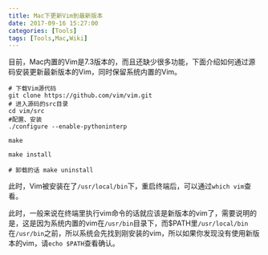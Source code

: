 ```yaml
---
title: Mac下更新Vim到最新版本
date: 2017-09-16 15:27:00
categories: [Tools]
tags: [Tools,Mac,Wiki]
---
```


目前，Mac内置的Vim是7.3版本的，而且还缺少很多功能，下面介绍如何通过源码安装更新最新版本的Vim，同时保留系统内置的Vim。
```shell
# 下载Vim源代码
git clone https://github.com/vim/vim.git
# 进入源码的src目录
cd vim/src
#配置、安装
./configure --enable-pythoninterp 

make

make install

# 卸载的话 make uninstall 
```
  
此时，Vim被安装在了`/usr/local/bin`下，重启终端后，可以通过`which vim`查看。
  
此时，一般来说在终端里执行vim命令的话就应该是新版本的vim了，需要说明的是，这是因为系统内置的vim在`/usr/bin`目录下，而$PATH里`/usr/local/bin`在`/usr/bin`之前，所以系统会先找到刚安装的vim，所以如果你发现没有使用新版本的vim，请`echo $PATH`查看确认。
